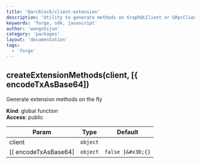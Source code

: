 ```yaml
---
title: '@arcblock/client-extension'
description: 'Utility to generate methods on GraphQLClient or GRpcClient'
keywords: 'forge, sdk, javascript'
author: 'wangshijun'
category: 'packages'
layout: 'documentation'
tags:
  - 'forge'
---
```



## createExtensionMethods(client, [{ encodeTxAsBase64])

Generate extension methods on the fly

**Kind**: global function  
**Access**: public  

| Param                | Type     | Default           |
| -------------------- | -------- | ----------------- |
| client               | `object` |                   |
| [{ encodeTxAsBase64] | `object` | `false }&#x3D;{}` |

  